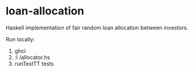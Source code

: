 # loan-allocation
Haskell implementation of fair random loan allocation between investors.

Run locally:
1. ghci
2. :l <path>/allocator.hs
3. runTestTT tests
